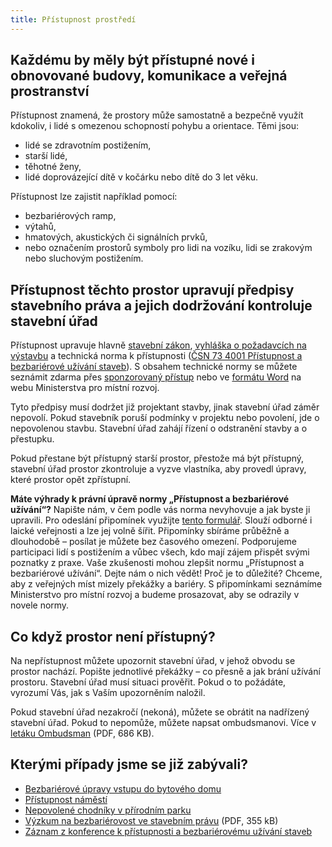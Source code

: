 ```yaml
---
title: Přístupnost prostředí
---
```


## Každému by měly být přístupné nové i obnovované budovy, komunikace a veřejná prostranství

Přístupnost znamená, že prostory může samostatně a bezpečně využít kdokoliv, i lidé s omezenou schopností pohybu a orientace. Těmi jsou:

- lidé se zdravotním postižením,
- starší lidé,
- těhotné ženy,
- lidé doprovázející dítě v kočárku nebo dítě do 3 let věku.

Přístupnost lze zajistit například pomocí:

- bezbariérových ramp,
- výtahů,
- hmatových, akustických či signálních prvků,
- nebo označením prostorů symboly pro lidi na vozíku, lidi se zrakovým nebo sluchovým postižením.

## Přístupnost těchto prostor upravují předpisy stavebního práva a jejich dodržování kontroluje stavební úřad

Přístupnost upravuje hlavně [stavební zákon](https://www.e-sbirka.cz/sb/2021/283/2024-07-01), [vyhláška o požadavcích na výstavbu](https://www.e-sbirka.cz/sb/2024/146/2024-07-01) a technická norma k přístupnosti ([ČSN 73 4001 Přístupnost a bezbariérové užívání staveb](https://csnonlinefirmy.agentura-cas.cz/html_nahledy/73/519660/519660_nahled.htm)). S obsahem technické normy se můžete seznámit zdarma přes [sponzorovaný přístup](https://sponzorpristup.agentura-cas.cz/) nebo ve [formátu Word](https://mmr.gov.cz/cs/ministerstvo/stavebni-pravo/pravo-a-legislativa/novy-stavebni-zakon/vyhlasky/navrh-vyhlasky-o-pozadavcich-na-vystavbu) na webu Ministerstva pro místní rozvoj.

Tyto předpisy musí dodržet již projektant stavby, jinak stavební úřad záměr nepovolí. Pokud stavebník poruší podmínky v projektu nebo povolení, jde o nepovolenou stavbu. Stavební úřad zahájí řízení o odstranění stavby a o přestupku.

Pokud přestane být přístupný starší prostor, přestože má být přístupný, stavební úřad prostor zkontroluje a vyzve vlastníka, aby provedl úpravy, které prostor opět zpřístupní.

**Máte výhrady k právní úpravě normy „Přístupnost a bezbariérové užívání“?**
Napište nám, v čem podle vás norma nevyhovuje a jak byste ji upravili. Pro odeslání připomínek využijte [tento formulář](https://forms.gle/Gokh9vS3D1zkeqWJ8). Slouží odborné i laické veřejnosti a lze jej volně šířit. Připomínky sbíráme průběžně a dlouhodobě – posílat je můžete bez časového omezení. Podporujeme participaci lidí s postižením a vůbec všech, kdo mají zájem přispět svými poznatky z praxe. Vaše zkušenosti mohou zlepšit normu „Přístupnost a bezbariérové užívání“. Dejte nám o nich vědět! Proč je to důležité? Chceme, aby z veřejných míst mizely překážky a bariéry. S připomínkami seznámíme Ministerstvo pro místní rozvoj a budeme prosazovat, aby se odrazily v novele normy. 

## Co když prostor není přístupný?

Na nepřístupnost můžete upozornit stavební úřad, v jehož obvodu se prostor nachází. Popište jednotlivé překážky – co přesně a jak brání užívání prostoru. Stavební úřad musí situaci prověřit. Pokud o to požádáte, vyrozumí Vás, jak s Vaším upozorněním naložil.

Pokud stavební úřad nezakročí (nekoná), můžete se obrátit na nadřízený stavební úřad. Pokud to nepomůže, můžete napsat ombudsmanovi. Více v [letáku Ombudsman](https://www.ochrance.cz/letaky/ombudsman/ombudsman.pdf) (PDF, 686 KB).

## Kterými případy jsme se již zabývali?

- [Bezbariérové úpravy vstupu do bytového domu](https://eso.ochrance.cz/Nalezene/Edit/11318)
- [Přístupnost náměstí](https://eso.ochrance.cz/Nalezene/Edit/10922)
- [Nepovolené chodníky v přírodním parku](https://eso.ochrance.cz/Nalezene/Edit/10860)
- [Výzkum na bezbariérovost ve stavebním právu](https://www.ochrance.cz/uploads-import/ESO/Vl.%20in%20-%203822-21-JSV%20-11%20%28v%C3%BDzkum%20bezbar%29-final.pdf) (PDF, 355 kB)
- [Záznam z konference k přístupnosti a bezbariérovému užívání staveb](https://www.ochrance.cz/dokument/pristupnost_a_bezbarierove_uzivani_staveb/)
